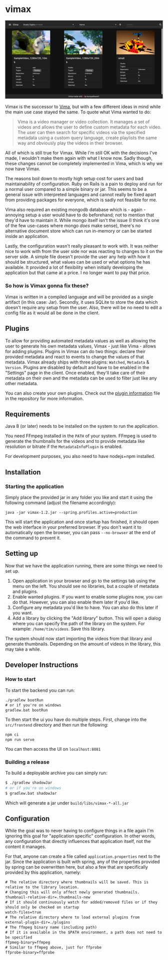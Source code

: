 # vimax

![Screenshot of landing page](screenshots/library.png)

Vimax is the successor to [Vima](https://github.com/kumpelblase2/vima/), but with a few different ideas in mind while the main
 use case stayed the same. To quote what Vima wanted to do:
 
> Vima is a video manager or video collection. It manages a set of videos and allows the user to define custom metadata for each video. The user can then search for specific videos via the specified metadata using a custom query language, create playlists the same way and obviously play the videos in their browser.

All of which is still true for Vimax. While I'm still OK with the decisions I've made, I wouldn't make them again with what I know
 now. Sadly though, these changes cannot be completely implemented in Vima, which is why we now have Vimax.

The reasons boil down to mostly high setup cost for users and bad maintainability of configuration. Ruby on Rails is a pain to
 deploy and run for a normal user compared to a simple binary or jar. This seems to be a general issue with interpreted 
languages and cannot really be fixed apart from providing packages for everyone, which is sadly not feasible for me.

Vima also required an existing mongodb database which is - again - annoying setup a user would have to do beforehand; not to 
mention that they'd have to maintain it. While mongo itself isn't the issue (I think it's one of the few use-cases where mongo
 _does_ make sense), there's no alternative document store which can run in-memory or can be started inside an application.

Lastly, the configuration wasn't really pleasant to work with. It was neither nice to work with from the user side nor was 
reacting to changes to it on the server side. A simple file doesn't provide the user any help with how it should be 
structured, what values can be used or what options he has available. It provided a lot of flexibility when initially developing
 the application but that came at a price. I no longer want to pay that price.

### So how is Vimax gonna fix these?

Vimax is written in a compiled language and will be provided as a single artifact (in this case: Jar). Secondly, it uses SQLite to
 store the data which doesn't require any setup from the user. Also, there will be no need to edit a config file as it would all
be done in the client.

## Plugins

To allow for providing automated metadata values as well as allowing the user to generate his own metadata values, Vimax - just 
like Vima - allows for adding plugins. Plugins in Vimax can do two things: declare their provided metadata and react to events 
to change the values of that metadata. Vimax already ships with three plugins: `Watched`, `Metadata` & `Version`. Plugins are
disabled by default and have to be enabled in the "Settings" page in the client. Once enabled, they'll take care of their 
metadata on their own and the metadata can be used to filter just like any other metadata.

You can also create your own plugins. Check out the [plugin information](PLUGINS.md) file in the repository for more information.

## Requirements

Java 8 (or later) needs to be installed on the system to run the application.
 
You need FFmpeg installed in the `PATH` of your system. FFmpeg is used to generate the thumbnails for the videos and to
 provide metadata like resolution or bitrate if the `MetadataInfoPlugin` is enabled.

For development purposes, you also need to have nodejs+npm installed.

## Installation
### Starting the application

Simply place the provided jar in any folder you like and start it using the following command (adjust the filename accordingly):
```shell script
java -jar vimax-1.2.jar --spring.profiles.active=production
```

This will start the application and once startup has finished, it should open the web interface in your preferred browser. If 
you don't want it to automatically open the browser, you can pass `--no-browser` at the end of the command to prevent it.

## Setting up

Now that we have the application running, there are some things we need to set up. 
1. Open application in your browser and
go to the settings tab using the menu on the left. You should see no libraries, but a couple of metadata and plugins. 
2. Enable wanted plugins. If you want to enable some plugins now, you can do that. However, you can also enable them later if
 you'd like. 
3. Configure any metadata you'd like to have. You can also do this later if you want.
4. Add a library by clicking the "Add library" button. This will open a dialog where you can specify the path of the library on
 the system. For example: `/home/tim/videos`. Save this library.

The system should now start importing the videos from that library and generate thumbnails. Depending on the amount of videos
 in the library, this may take a while.

## Developer Instructions
### How to start

To start the backend you can run:

```shell
./gradlew bootRun
# or if you're on windows
gradlew.bat bootRun
```

To then start the ui you have do multiple steps.
First, change into the `src/frontend` directory and then run the following:

```
npm ci
npm run serve
```

You can then access the UI on `localhost:8081`

### Building a release
To build a deployable archive you can simply run:
```bash
$ ./gradlew shadowJar
# or if you're on windows
$ gradlew.bat shadowJar
```
Which will generate a jar under `build/libs/vimax-*-all.jar`

## Configuration

While the goal was to never having to configure things in a file again I'm ignoring this goal for "application specific" 
configuration. In other words, any configuration that directly influences that application itself, not the content it manages.

For that, anyone can create a file called `application.properties` next to the jar. Since the application is built with spring, 
any of the properties provided by spring can be overwritten here, but also a few that are specifically provided by this 
application, namely:

```properties
# The relative directory where thumbnails will be saved. This is relative to the library location.
# Changing this will only affect newly generated thumbnails.
thumbnail-relative-dir=.thumbnails-new
# If it should continuously watch for added/removed files or if they should only be checked on startup
watch-files=true
# The relative directory where to load external plugins from
external-plugin-dir=./plugins
# The ffmpeg binary name (including path)
# If it is available in the $PATH environment, a path does not need to be specified
ffpmeg-binary=ffmpeg
# Similar to ffmpeg above, just for ffprobe
ffprobe-binary=ffprobe
```
